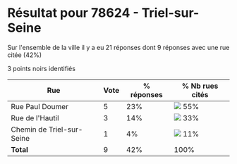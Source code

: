 # Résultat pour 78624 - Triel-sur-Seine

Sur l'ensemble de la ville il y a eu 21 réponses dont 9 réponses avec une rue citée (42%)

3 points noirs identifiés

| Rue | Vote | % réponses | % Nb rues cités|
|-----|------|------------|----------------|
| Rue Paul Doumer | 5 | 23% | <img src="../../img/bar_55.gif" />&nbsp;55%|
| Rue de l'Hautil | 3 | 14% | <img src="../../img/bar_33.gif" />&nbsp;33%|
| Chemin de Triel-sur-Seine | 1 | 4% | <img src="../../img/bar_11.gif" />&nbsp;11%|
| **Total** | 9 | 42% | 100%|
